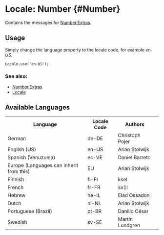 Locale: Number {#Number}
=====================================

Contains the messages for [Number.Extras][].

Usage
-----

Simply change the language property to the locale code, for example *en-US*.

	Locale.use('en-US');

### See also:

* [Number.Extras][]
* [Locale][]

Available Languages
-------------------

<table>
	<tr>
		<th>Language</th>
		<th>Locale Code</th>
		<th>Authors</th>
	</tr>
	<tr>
		<td>German</td>
		<td>de-DE</td>
		<td>Christoph Pojer<td>
	</tr>
	<tr>
		<td>English (US)</td>
		<td>en-US</td>
		<td>Arian Stolwijk<td>
	</tr>
	<tr>
		<td>Spanish (Venuzuela)</td>
		<td>es-VE</td>
		<td>Daniel Barreto<td>
	</tr>
	<tr>
		<td>Europe (Languages can inherit from this)</td>
		<td>EU</td>
		<td>Arian Stolwijk<td>
	</tr>
	<tr>
		<td>Finnish</td>
		<td>fi-FI</td>
		<td>ksel<td>
	</tr>
	<tr>
		<td>French</td>
		<td>fr-FR</td>
		<td>sv1l<td>
	</tr>
	<tr>
		<td>Hebrew</td>
		<td>he-IL</td>
		<td>Elad Ossadon<td>
	</tr>
	<tr>
		<td>Dutch</td>
		<td>nl-NL</td>
		<td>Arian Stolwijk<td>
	</tr>
	<tr>
		<td>Portuguese (Brazil)</td>
		<td>pt-BR</td>
		<td>Danillo César<td>
	</tr>
	<tr>
		<td>Swedish</td>
		<td>sv-SE</td>
		<td>Martin Lundgren<td>
	</tr>
</table>


[Locale]: /more/Locale/Locale
[Number.Extras]: /more/Types/Number.Extras
